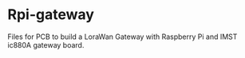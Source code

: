 # Rpi-gateway
Files for PCB to build a LoraWan Gateway with Raspberry Pi and IMST ic880A gateway board.
